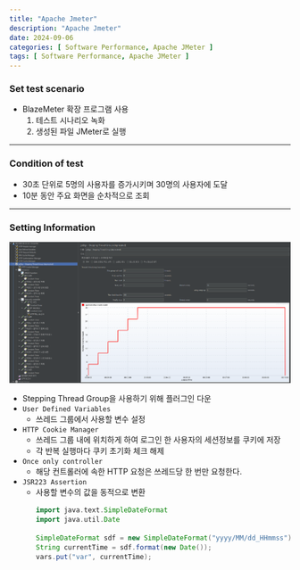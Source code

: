 ```yaml
---
title: "Apache Jmeter"
description: "Apache Jmeter"
date: 2024-09-06
categories: [ Software Performance, Apache JMeter ]
tags: [ Software Performance, Apache JMeter ]
---
```


### Set test scenario 

- BlazeMeter 확장 프로그램 사용
  1. 테스트 시나리오 녹화 
  2. 생성된 파일 JMeter로 실행

<hr/>

### Condition of test

- 30초 단위로 5명의 사용자를 증가시키며 30명의 사용자에 도달
- 10분 동안 주요 화면을 순차적으로 조회

<hr/>

### Setting Information

<img src="/assets/img/jmeter/01.png" width="1000px" />

- Stepping Thread Group을 사용하기 위해 플러그인 다운
- `User Defined Variables`
  - 쓰레드 그룹에서 사용할 변수 설정
- `HTTP Cookie Manager`
  - 쓰레드 그룹 내에 위치하게 하여 로그인 한 사용자의 세션정보를 쿠키에 저장
  - 각 반복 실행마다 쿠키 초기화 체크 해제
- `Once only controller`
  - 해당 컨트롤러에 속한 HTTP 요청은 쓰레드당 한 번만 요청한다. 
- `JSR223 Assertion`
  - 사용할 변수의 값을 동적으로 변환
    ```groovy
    import java.text.SimpleDateFormat
    import java.util.Date

    SimpleDateFormat sdf = new SimpleDateFormat("yyyy/MM/dd_HHmmss");
    String currentTime = sdf.format(new Date());
    vars.put("var", currentTime);
    ```